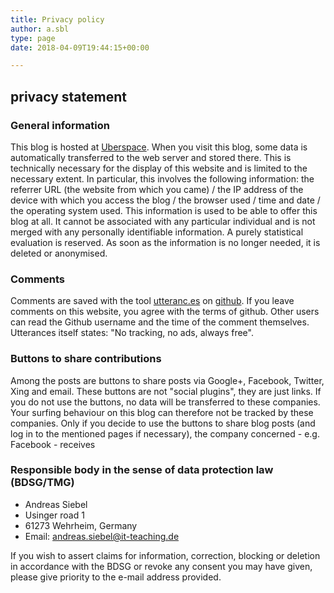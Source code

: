 ```yaml
---
title: Privacy policy
author: a.sbl
type: page
date: 2018-04-09T19:44:15+00:00

---
```


privacy statement
----------------------

### General information

 This blog is hosted at <a href="https://uberspace.de/">Uberspace</a>. When you visit this blog, some data is automatically transferred to the web server and stored there. This is technically necessary for the display of this website and is limited to the necessary extent. In particular, this involves the following information: the referrer URL (the website from which you came) / the IP address of the device with which you access the blog / the browser used / time and date / the operating system used. This information is used to be able to offer this blog at all. It cannot be associated with any particular individual and is not merged with any personally identifiable information. A purely statistical evaluation is reserved. As soon as the information is no longer needed, it is deleted or anonymised.

### Comments

Comments are saved with the tool [utteranc.es](https://utteranc.es/) on [github](https://github.org). If you leave comments on this website, you agree with the terms of github. Other users can read the Github username and the time of the comment themselves. Utterances itself states: "No tracking, no ads, always free".


 
### Buttons to share contributions

Among the posts are buttons to share posts via Google+, Facebook, Twitter, Xing and email. These buttons are not "social plugins", they are just links. If you do not use the buttons, no data will be transferred to these companies. Your surfing behaviour on this blog can therefore not be tracked by these companies. Only if you decide to use the buttons to share blog posts (and log in to the mentioned pages if necessary), the company concerned - e.g. Facebook - receives
  
### Responsible body in the sense of data protection law (BDSG/TMG)
  
  * Andreas Siebel
  * Usinger road 1
  * 61273 Wehrheim, Germany
  * Email: andreas.siebel@it-teaching.de

If you wish to assert claims for information, correction, blocking or deletion in accordance with the BDSG or revoke any consent you may have given, please give priority to the e-mail address provided.
